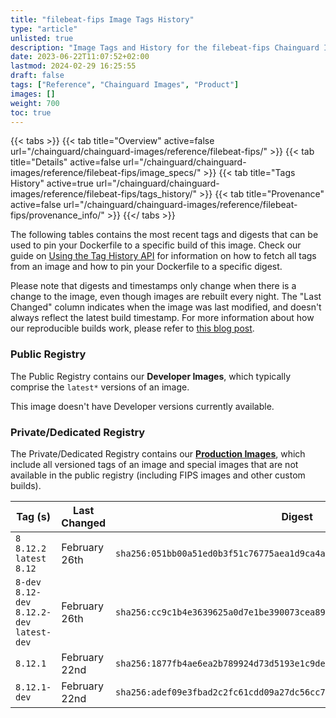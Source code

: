 ```yaml
---
title: "filebeat-fips Image Tags History"
type: "article"
unlisted: true
description: "Image Tags and History for the filebeat-fips Chainguard Image"
date: 2023-06-22T11:07:52+02:00
lastmod: 2024-02-29 16:25:55
draft: false
tags: ["Reference", "Chainguard Images", "Product"]
images: []
weight: 700
toc: true
---
```


{{< tabs >}}
{{< tab title="Overview" active=false url="/chainguard/chainguard-images/reference/filebeat-fips/" >}}
{{< tab title="Details" active=false url="/chainguard/chainguard-images/reference/filebeat-fips/image_specs/" >}}
{{< tab title="Tags History" active=true url="/chainguard/chainguard-images/reference/filebeat-fips/tags_history/" >}}
{{< tab title="Provenance" active=false url="/chainguard/chainguard-images/reference/filebeat-fips/provenance_info/" >}}
{{</ tabs >}}

The following tables contains the most recent tags and digests that can be used to pin your Dockerfile to a specific build of this image. Check our guide on [Using the Tag History API](/chainguard/chainguard-images/using-the-tag-history-api/) for information on how to fetch all tags from an image and how to pin your Dockerfile to a specific digest.

Please note that digests and timestamps only change when there is a change to the image, even though images are rebuilt every night. The "Last Changed" column indicates when the image was last modified, and doesn't always reflect the latest build timestamp. For more information about how our reproducible builds work, please refer to [this blog post](https://www.chainguard.dev/unchained/reproducing-chainguards-reproducible-image-builds).

### Public Registry
The Public Registry contains our **Developer Images**, which typically comprise the `latest*` versions of an image.

This image doesn't have Developer versions currently available.

### Private/Dedicated Registry
The Private/Dedicated Registry contains our **[Production Images](https://www.chainguard.dev/chainguard-images)**, which include all versioned tags of an image and special images that are not available in the public registry (including FIPS images and other custom builds).

| Tag (s)                                       | Last Changed  | Digest                                                                    |
|-----------------------------------------------|---------------|---------------------------------------------------------------------------|
|  `8` `8.12.2` `latest` `8.12`                 | February 26th | `sha256:051bb00a51ed0b3f51c76775aea1d9ca4af3ff4225af7d5445771682aacab16b` |
|  `8-dev` `8.12-dev` `8.12.2-dev` `latest-dev` | February 26th | `sha256:cc9c1b4e3639625a0d7e1be390073cea89e6637e6c47f1e4a8ce2479c269bace` |
|  `8.12.1`                                     | February 22nd | `sha256:1877fb4ae6ea2b789924d73d5193e1c9dea50023e48dd8b5b09dddff7226aa20` |
|  `8.12.1-dev`                                 | February 22nd | `sha256:adef09e3fbad2c2fc61cdd09a27dc56cc747342dbe6faa0b8720700866e3e1da` |

